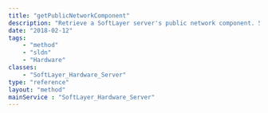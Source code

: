 ```yaml
---
title: "getPublicNetworkComponent"
description: "Retrieve a SoftLayer server's public network component. Some servers are only connected to the private network and may not have a public network component. In that case getPublicNetworkComponent returns a null object. "
date: "2018-02-12"
tags:
    - "method"
    - "sldn"
    - "Hardware"
classes:
    - "SoftLayer_Hardware_Server"
type: "reference"
layout: "method"
mainService : "SoftLayer_Hardware_Server"
---
```

